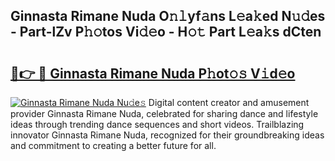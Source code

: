 ## Ginnasta Rimane Nuda O𝚗𝚕yf𝚊ns L𝚎a𝚔ed N𝚞𝚍es - Part-lZv P𝚑𝚘tos Vi𝚍𝚎o - H𝚘𝚝 Part L𝚎a𝚔s dCten

# <h2><a href="http://kf7vkel.oniu.top/?m=Ginnasta+Rimane+Nuda">🔗👉 🔴 Ginnasta Rimane Nuda P𝚑ot𝚘𝚜 V𝚒d𝚎o</a></h2>

[![Ginnasta Rimane Nuda Nu𝚍e𝚜](https://i.imgur.com/0qMVB7G.gif)](http://kf7vkel.oniu.top/?m=Ginnasta+Rimane+Nuda)
Digital content creator and amusement provider Ginnasta Rimane Nuda, celebrated for sharing dance and lifestyle ideas through trending dance sequences and short videos. Trailblazing innovator Ginnasta Rimane Nuda, recognized for their groundbreaking ideas and commitment to creating a better future for all.  
